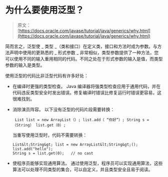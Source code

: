 # 为什么要使用泛型？

> 原文： [https://docs.oracle.com/javase/tutorial/java/generics/why.html](https://docs.oracle.com/javase/tutorial/java/generics/why.html)

简而言之，泛型使 _ 类型 _（类和接口）在定义类，接口和方法时成为参数。与方法声明中使用的更熟悉的 _ 形式参数 _ 非常相似，类型参数提供了一种方法，您可以使用不同的输入重用相同的代码。不同之处在于形式参数的输入是值，而类型参数的输入是类型。

使用泛型的代码比非泛型代码有许多好处：

*   在编译时更强的类型检查。
    Java 编译器将强类型检查应用于通用代码，并在代码违反类型安全时发出错误。修复编译时错误比修复运行时错误更容易，这很难找到。

*   消除演员阵容。
    以下没有泛型的代码片段需要转换：

    ```
     List list = new ArrayList（）; list.add（ “你好”）; String s = （String） list.get（0）; 
    ```

    当重写使用泛型时，代码不需要转换：

    ```
    List&lt;String&gt; list = new ArrayList&lt;String&gt;();
    list.add("hello");
    String s = list.get(0);   // no cast

    ```

*   使程序员能够实现通用算法。
    通过使用泛型，程序员可以实现通用算法，这些算法可以处理不同类型的集合，可以自定义，并且类型安全且易于阅读。